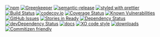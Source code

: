 [![npm](https://img.shields.io/npm/v/env-auth-provider.svg)](https://www.npmjs.com/package/env-auth-provider)
[![Greenkeeper](https://badges.greenkeeper.io/arlac77/env-auth-provider.svg)](https://greenkeeper.io/)
[![semantic-release](https://img.shields.io/badge/%20%20%F0%9F%93%A6%F0%9F%9A%80-semantic--release-e10079.svg)](https://github.com/arlac77/env-auth-provider)
[![styled with prettier](https://img.shields.io/badge/styled_with-prettier-ff69b4.svg)](https://github.com/prettier/prettier)
[![Build Status](https://secure.travis-ci.org/arlac77/env-auth-provider.png)](http://travis-ci.org/arlac77/env-auth-provider)
[![codecov.io](http://codecov.io/github/arlac77/env-auth-provider/coverage.svg?branch=master)](http://codecov.io/github/arlac77/env-auth-provider?branch=master)
[![Coverage Status](https://coveralls.io/repos/arlac77/env-auth-provider/badge.svg)](https://coveralls.io/r/arlac77/env-auth-provider)
[![Known Vulnerabilities](https://snyk.io/test/github/arlac77/env-auth-provider/badge.svg)](https://snyk.io/test/github/arlac77/env-auth-provider)
[![GitHub Issues](https://img.shields.io/github/issues/arlac77/env-auth-provider.svg?style=flat-square)](https://github.com/arlac77/env-auth-provider/issues)
[![Stories in Ready](https://badge.waffle.io/arlac77/env-auth-provider.svg?label=ready&title=Ready)](http://waffle.io/arlac77/env-auth-provider)
[![Dependency Status](https://david-dm.org/arlac77/env-auth-provider.svg)](https://david-dm.org/arlac77/env-auth-provider)
[![devDependency Status](https://david-dm.org/arlac77/env-auth-provider/dev-status.svg)](https://david-dm.org/arlac77/env-auth-provider#info=devDependencies)
[![docs](http://inch-ci.org/github/arlac77/env-auth-provider.svg?branch=master)](http://inch-ci.org/github/arlac77/env-auth-provider)
[![XO code style](https://img.shields.io/badge/code_style-XO-5ed9c7.svg)](https://github.com/sindresorhus/xo)
[![downloads](http://img.shields.io/npm/dm/env-auth-provider.svg?style=flat-square)](https://npmjs.org/package/env-auth-provider)
[![Commitizen friendly](https://img.shields.io/badge/commitizen-friendly-brightgreen.svg)](http://commitizen.github.io/cz-cli/)
